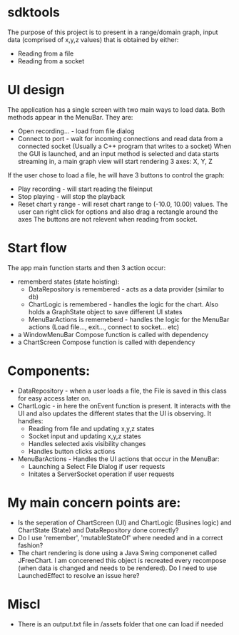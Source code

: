 # sdktools

The purpose of this project is to present in a range/domain graph, input data (comprised of x,y,z values) that is obtained by either:
- Reading from a file
- Reading from a socket

# UI design
The application has a single screen with two main ways to load data. Both methods appear in the MenuBar. They are:
- Open recording... - load from file dialog
- Connect to port - wait for incoming connections and read data from a connected socket (Usually a C++ program that writes to a socket)
When the GUI is launched, and an input method is selected and data starts streaming in, a main graph view will start rendering 3 axes: X, Y, Z

If the user chose to load a file, he will have 3 buttons to control the graph:
- Play recording - will start reading the fileinput
- Stop playing - will stop the playback
- Reset chart y range - will reset chart range to (-10.0, 10.00) values. The user can right click for options and also drag a rectangle around the axes
The buttons are not relevent when reading from socket. 

# Start flow
The app main function starts and then 3 action occur:
- rememberd states (state hoisting):
  - DataRepository is remembered - acts as a data provider (similar to db)
  - ChartLogic is remembered - handles the logic for the chart. Also holds a GraphState object to save different UI states
  - MenuBarActions is rememeberd - handles the logic for the MenuBar actions (Load file..., exit..., connect to socket... etc)
- a WindowMenuBar Compose function is called with dependency
- a ChartScreen Compose function is called with dependency

# Components:
- DataRepository - when a user loads a file, the File is saved in this class for easy access later on.
- ChartLogic - in here the onEvent function is present. It interacts with the UI and also updates the different states that the UI is observing. It handles:
  - Reading from file and updating x,y,z states
  - Socket input and updating x,y,z states
  - Handles selected axis visibility changes
  - Handles button clicks actions
- MenuBarActions - Handles the UI actions that occur in the MenuBar:
  -  Launching a Select File Dialog if user requests
  -  Initates a ServerSocket operation if user requests


# My main concern points are:
- Is the seperation of ChartScreen (UI) and ChartLogic (Busines logic) and ChartState (State) and DataRepository done correctly?
- Do I use 'remember', 'mutableStateOf' where needed and in a correct fashion?
- The chart rendering is done using a Java Swing componenet called JFreeChart. I am concerened this object is recreated every recompose (when data is changed and needs to be rendered). Do I need to use LaunchedEffect to resolve an issue here?

# Miscl
- There is an output.txt file in /assets folder that one can load if needed
